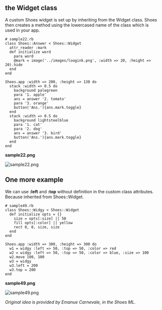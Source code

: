 the Widget class
----------------

A custom Shoes widget is set up by inheriting from the Widget class.
Shoes then creates a method using the lowercased name of the class which is used in your app.

	# sample22.rb
	class Shoes::Answer < Shoes::Widget
	  attr_reader :mark
	  def initialize word
	    para word
	    @mark = image('../images/loogink.png', :width => 20, :height => 20).hide
	  end
	end
	
	Shoes.app :width => 200, :height => 130 do
	  stack :width => 0.5 do
	    background palegreen
	    para '1. apple'
	    ans = answer '2. tomato'
	    para '3. orange'
	    button('Ans.'){ans.mark.toggle}
	  end
	  stack :width => 0.5 do
	    background lightsteelblue
	    para '1. cat'
	    para '2. dog'
	    ans = answer '3. bird'
	    button('Ans.'){ans.mark.toggle}
	  end
	end

**sample22.png**

![sample22.png](http://www.rin-shun.com/rubylearning/shoes/shoes_tutorial_html/images/sample22.png) <!-- patch -->


One more example
----------------
We can use __:left__ and __:top__ without definition in the custom class attributes.
Because inherited from Shoes::Widget.

	# sample49.rb
	class Shoes::Widgy < Shoes::Widget
	  def initialize opts = {}
	    size = opts[:size] || 50
	    fill opts[:color] || yellow
	    rect 0, 0, size, size
	  end
	end
	
	Shoes.app :width => 300, :height => 300 do
	  w1 = widgy :left => 50, :top => 50, :color => red
	  w2 = widgy :left => 50, :top => 50, :color => blue, :size => 100
	  w2.move 100, 100
	  w3 = widgy
	  w3.left = 200
	  w3.top = 200
	end

**sample49.png**

![sample49.png](http://www.rin-shun.com/rubylearning/shoes/shoes_tutorial_html/images/sample49.png) <!-- patch -->

*Original idea is provided by Emanue Carnevale, in the Shoes ML.*
